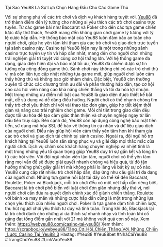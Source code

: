 Tại Sao Yeu88 Là Sự Lựa Chọn Hàng Đầu Cho Các Game Thủ

Với sự phong phú về các trò chơi và dịch vụ khách hàng tuyệt vời, [Yeu88](https://webyeu88.com/) đã trở thành điểm đến lý tưởng cho những ai yêu thích các trò chơi casino trực tuyến. Từ các game bài như Baccarat và Poker cho đến các tựa game chiến lược đầy thử thách, Yeu88 mang đến không gian chơi game lý tưởng với tỷ lệ cược hấp dẫn. Hệ thống bảo mật của Yeu88 luôn đảm bảo an toàn cho người chơi, giúp họ yên tâm khi tham gia các trò chơi và giao dịch trực tuyến tại sảnh casino này.
Casino tại Yeu88 hiện nay là một trong những sảnh casino trực tuyến uy tín và hấp dẫn nhất, mang đến cho người chơi những trải nghiệm giải trí tuyệt vời cùng cơ hội thắng lớn. Với hệ thống game đa dạng, giao diện hiện đại và bảo mật tối ưu, Yeu88 đã chiếm được sự tin tưởng của cộng đồng game thủ. Sảnh chơi này không chỉ có các trò chơi thú vị mà còn liên tục cập nhật những tựa game mới, giúp người chơi luôn cảm thấy hứng thú và không bao giờ nhàm chán. Đặc biệt, Yeu88 còn thường xuyên tổ chức các chương trình ưu đãi và phần thưởng hấp dẫn, tạo cơ hội cho các hội viên nâng cao khả năng chiến thắng và tối đa hóa lợi nhuận.
Một trong những ưu điểm nổi bật của Yeu88 là giao diện được thiết kế bắt mắt, dễ sử dụng và dễ dàng điều hướng. Người chơi có thể nhanh chóng tìm thấy trò chơi yêu thích chỉ với vài thao tác đơn giản, giúp họ tiết kiệm thời gian và nâng cao trải nghiệm chơi game. Mỗi chi tiết trong giao diện đều được tối ưu hóa để tạo cảm giác thân thiện và chuyên nghiệp ngay từ lần đầu tiên truy cập. Bên cạnh đó, Yeu88 còn áp dụng công nghệ bảo mật tiên tiến, sử dụng mã hóa SSL để bảo vệ thông tin cá nhân và dữ liệu giao dịch của người chơi. Điều này giúp hội viên cảm thấy yên tâm hơn khi tham gia các trò chơi và giao dịch tài chính tại sảnh casino.
Ngoài ra, đội ngũ hỗ trợ khách hàng tại Yeu88 luôn sẵn sàng phục vụ và giải đáp mọi thắc mắc của người chơi. Dịch vụ chăm sóc khách hàng chuyên nghiệp và nhiệt tình là một trong những yếu tố quan trọng giúp Yeu88 duy trì sự gắn kết và lòng tin từ các hội viên. Với đội ngũ nhân viên tận tâm, người chơi có thể yên tâm rằng mọi vấn đề sẽ được giải quyết nhanh chóng và hiệu quả, từ đó tận hưởng những phút giây giải trí mà không phải lo lắng về bất kỳ sự cố nào.
Yeu88 cung cấp rất nhiều trò chơi hấp dẫn, đáp ứng nhu cầu giải trí đa dạng của người chơi. Những tựa game nổi bật tại đây có thể kể đến Baccarat, Roulette, Poker và Blackjack, mỗi trò chơi đều có một nét hấp dẫn riêng biệt. Baccarat là trò chơi phổ biến với luật chơi đơn giản nhưng đầy thú vị, nơi người chơi cần đưa ra quyết định chính xác để giành chiến thắng. Roulette với bánh xe may mắn và những cược hấp dẫn cũng là một trong những lựa chọn yêu thích của nhiều người chơi. Poker là tựa game đậm tính chiến lược, thu hút người chơi yêu thích tư duy và tính toán. Trong khi đó, Blackjack lại là trò chơi dành cho những ai ưa thích sự nhanh nhạy và tính toán khi cố gắng đạt tổng điểm gần nhất với 21 mà không vượt quá con số này.
Xem thêm: https://webyeu88.com/casino-tai-yeu88/
Xem thêm: https://scrapbox.io/webyeu88/Tăng_Cơ_Hội_Chiến_Thắng_Với_Những_Chiến_Lược_Casino_Tại_Yeu88_3
Hastag: #Yeu88 #Yeu88bet #NhàCáiYeu88 #TrangChủYeu88 #LinkVàoYeu88
